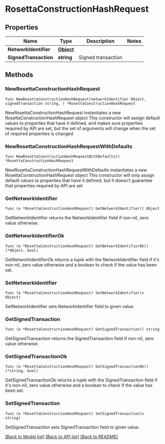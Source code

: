 # RosettaConstructionHashRequest

## Properties

Name | Type | Description | Notes
------------ | ------------- | ------------- | -------------
**NetworkIdentifier** | [**Object**](Object.md) |  | 
**SignedTransaction** | **string** | Signed transaction | 

## Methods

### NewRosettaConstructionHashRequest

`func NewRosettaConstructionHashRequest(networkIdentifier Object, signedTransaction string, ) *RosettaConstructionHashRequest`

NewRosettaConstructionHashRequest instantiates a new RosettaConstructionHashRequest object
This constructor will assign default values to properties that have it defined,
and makes sure properties required by API are set, but the set of arguments
will change when the set of required properties is changed

### NewRosettaConstructionHashRequestWithDefaults

`func NewRosettaConstructionHashRequestWithDefaults() *RosettaConstructionHashRequest`

NewRosettaConstructionHashRequestWithDefaults instantiates a new RosettaConstructionHashRequest object
This constructor will only assign default values to properties that have it defined,
but it doesn't guarantee that properties required by API are set

### GetNetworkIdentifier

`func (o *RosettaConstructionHashRequest) GetNetworkIdentifier() Object`

GetNetworkIdentifier returns the NetworkIdentifier field if non-nil, zero value otherwise.

### GetNetworkIdentifierOk

`func (o *RosettaConstructionHashRequest) GetNetworkIdentifierOk() (*Object, bool)`

GetNetworkIdentifierOk returns a tuple with the NetworkIdentifier field if it's non-nil, zero value otherwise
and a boolean to check if the value has been set.

### SetNetworkIdentifier

`func (o *RosettaConstructionHashRequest) SetNetworkIdentifier(v Object)`

SetNetworkIdentifier sets NetworkIdentifier field to given value.


### GetSignedTransaction

`func (o *RosettaConstructionHashRequest) GetSignedTransaction() string`

GetSignedTransaction returns the SignedTransaction field if non-nil, zero value otherwise.

### GetSignedTransactionOk

`func (o *RosettaConstructionHashRequest) GetSignedTransactionOk() (*string, bool)`

GetSignedTransactionOk returns a tuple with the SignedTransaction field if it's non-nil, zero value otherwise
and a boolean to check if the value has been set.

### SetSignedTransaction

`func (o *RosettaConstructionHashRequest) SetSignedTransaction(v string)`

SetSignedTransaction sets SignedTransaction field to given value.



[[Back to Model list]](../README.md#documentation-for-models) [[Back to API list]](../README.md#documentation-for-api-endpoints) [[Back to README]](../README.md)


